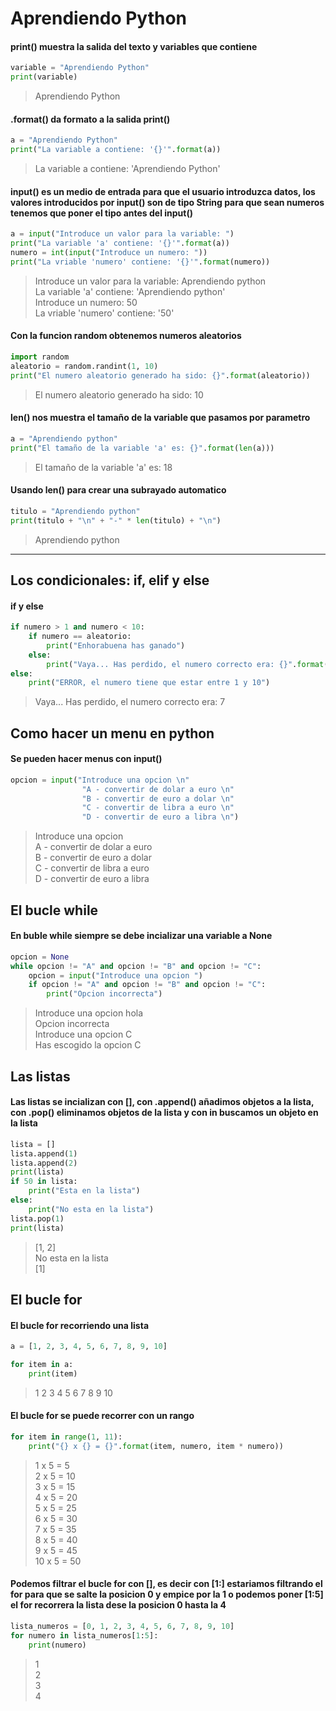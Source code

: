 # Aprendiendo Python

#### print() muestra la salida del texto y variables que contiene
```python
variable = "Aprendiendo Python"
print(variable)
```
> Aprendiendo Python

#### .format() da formato a la salida print()
```python
a = "Aprendiendo Python"
print("La variable a contiene: '{}'".format(a))
```
> La variable a contiene: 'Aprendiendo Python'

#### input() es un medio de entrada para que el usuario introduzca datos, los valores introducidos por input() son de tipo String para que sean numeros tenemos que poner el tipo antes del input()
```python
a = input("Introduce un valor para la variable: ")
print("La variable 'a' contiene: '{}'".format(a))
numero = int(input("Introduce un numero: "))
print("La vriable 'numero' contiene: '{}'".format(numero))
```
> Introduce un valor para la variable: Aprendiendo python  
La variable 'a' contiene: 'Aprendiendo python'  
Introduce un numero: 50  
La vriable 'numero' contiene: '50'

#### Con la funcion random obtenemos numeros aleatorios 
```python
import random 
aleatorio = random.randint(1, 10)
print("El numero aleatorio generado ha sido: {}".format(aleatorio))
```
> El numero aleatorio generado ha sido: 10

#### len() nos muestra el tamaño de la variable que pasamos por parametro
```python
a = "Aprendiendo python"
print("El tamaño de la variable 'a' es: {}".format(len(a)))
```
> El tamaño de la variable 'a' es: 18

#### Usando len() para crear una subrayado automatico
```python
titulo = "Aprendiendo python"
print(titulo + "\n" + "-" * len(titulo) + "\n")
```
> Aprendiendo python  
------------------

## Los condicionales: if, elif y else

#### if y else 
```python
if numero > 1 and numero < 10:
    if numero == aleatorio:
        print("Enhorabuena has ganado")
    else:
        print("Vaya... Has perdido, el numero correcto era: {}".format(aleatorio))
else:
    print("ERROR, el numero tiene que estar entre 1 y 10")
```
> Vaya... Has perdido, el numero correcto era: 7

## Como hacer un menu en python

#### Se pueden hacer menus con input()
```python
opcion = input("Introduce una opcion \n"
                "A - convertir de dolar a euro \n"
                "B - convertir de euro a dolar \n"
                "C - convertir de libra a euro \n"
                "D - convertir de euro a libra \n")
```
> Introduce una opcion  
A - convertir de dolar a euro  
B - convertir de euro a dolar  
C - convertir de libra a euro  
D - convertir de euro a libra  

## El bucle while

#### En buble while siempre se debe incializar una variable a None
```python
opcion = None
while opcion != "A" and opcion != "B" and opcion != "C":
    opcion = input("Introduce una opcion ")
    if opcion != "A" and opcion != "B" and opcion != "C":
        print("Opcion incorrecta")
```
> Introduce una opcion hola  
Opcion incorrecta  
Introduce una opcion C  
Has escogido la opcion C  

## Las listas

#### Las listas se incializan con [], con .append() añadimos objetos a la lista, con .pop() eliminamos objetos de la lista y con in buscamos un objeto en la lista
```python
lista = []
lista.append(1)
lista.append(2)
print(lista)
if 50 in lista:
    print("Esta en la lista")
else:
    print("No esta en la lista")
lista.pop(1)
print(lista)
```
> [1, 2]  
No esta en la lista  
[1]  

## El bucle for 

#### El bucle for recorriendo una lista 
```python
a = [1, 2, 3, 4, 5, 6, 7, 8, 9, 10]

for item in a:
    print(item)
```
> 1 2 3 4 5 6 7 8 9 10

#### El bucle for se puede recorrer con un rango 
```python
for item in range(1, 11):
    print("{} x {} = {}".format(item, numero, item * numero))
```
> 1 x 5 = 5  
2 x 5 = 10    
3 x 5 = 15  
4 x 5 = 20  
5 x 5 = 25  
6 x 5 = 30  
7 x 5 = 35  
8 x 5 = 40  
9 x 5 = 45  
10 x 5 = 50

#### Podemos filtrar el bucle for con [], es decir con [1:] estariamos filtrando el for para que se salte la posicion 0 y empice por la 1 o podemos poner [1:5] el for recorrera la lista dese la posicion 0 hasta la 4
```python
lista_numeros = [0, 1, 2, 3, 4, 5, 6, 7, 8, 9, 10]
for numero in lista_numeros[1:5]:
    print(numero)
```
> 1  
2  
3  
4  